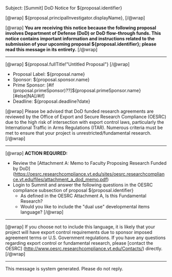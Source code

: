 Subject: [Summit] DoD Notice for ${proposal.identifier}

[@wrap]
${proposal.principalInvestigator.displayName},
[/@wrap]

[@wrap]
**You are receiving this notice because the following proposal involves Department of Defense (DoD) or DoD flow-through funds. This notice contains important information and instructions related to the submission of your upcoming proposal ${proposal.identifier}; please read this message in its entirety.**
[/@wrap]

------------------------------------------------------------------------

[@wrap] ${proposal.fullTitle!"Untitled Proposal"} [/@wrap]

* Proposal Label:
  ${proposal.name}
* Sponsor:
  ${proposal.sponsor.name}
* Prime Sponsor:
  [#if (proposal.primeSponsor)??]${proposal.primeSponsor.name}[#else]NA[/#if]
* Deadline:
  ${proposal.deadline?date}

[@wrap]
Please be advised that DoD funded research agreements are reviewed by the Office of Export and Secure Research Compliance (OESRC) due to the high risk of intersection with export control laws, particularly the International Traffic in Arms Regulations (ITAR).  Numerous criteria must be met to ensure that your project is unrestricted/fundamental research.  
[/@wrap]

------------------------------------------------------------------------

[@wrap]
**ACTION REQUIRED:**  

* Review the [Attachment A: Memo to Faculty Proposing Research Funded by DoD] (https://oesrc.researchcompliance.vt.edu/sites/oesrc.researchcompliance.vt.edu/files/attachment_a_dod_memo.pdf)
* Login to Summit and answer the following questions in the OESRC compliance subsection of proposal ${proposal.identifier}
    * As defined in the OESRC Attachment A, Is this Fundamental Research?
    * Would you like to include the "dual use" developmental items language?
[/@wrap]

------------------------------------------------------------------------

[@wrap]
If you choose not to include this language, it is likely that your project will have export control requirements due to sponsor imposed agreement terms or U.S. Government regulations.  If you have any questions regarding export control or fundamental research, please [contact the OESRC] (http://www.oesrc.researchcompliance.vt.edu/Contacts/) directly.
[/@wrap]

------------------------------------------------------------------------
This message is system generated.
Please do not reply.
